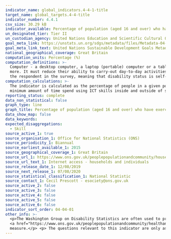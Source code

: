 ```yaml
---
indicator_name: global_indicators.4-4-1-title
target_name: global_targets.4-4-title
indicator_number: 4.4.1
csv_size: 30.29 kB
indicator_available: Percentage of population (aged 16 and over) who have exercised information and communication technology (ICT) skills in the previous 12 months, by type of skill
un_designated_tier: Tier II
un_custodian_agency: United Nations Education and Scientific Cultural Organisation - Institute of Statistics (UNESCO-UIS)
goal_meta_link: https://unstats.un.org/sdgs/metadata/files/Metadata-04-04-01.pdf
goal_meta_link_text: United Nations Sustainable Development Goals Metadata (PDF 214 KB)
national_geographical_coverage: Great Britain
computation_units: Percentage (%)
computation_definitions: >-
  Computer - a desktop computer, a laptop (portable) computer or a tablet (or similar handheld computer). It does not include equipment with some embedded computing abilities, such as smart TV sets or mobile phones.</p><p>Disability Status - The <a> href="https://gss.civilservice.gov.uk/policy-store/measuring-disability-for-the-equality-act-2010/">(GSS) harmonised "core" definition</a> identifies a person as disabled if they have a physical or mental health condition or illness that has lasted or is expected to last 12 months or
  more. It must reduce their ability to carry-out day-to-day activities. It is important to note that a person who has a long-term illness that does not reduce their ability to carry-out day-to-day activities is not disabled under the definition. The GSS harmonised questions are asked of
  the respondent in the survey, meaning that disability status is self-reported. The GSS definition is designed to reflect the definitions that appear in legal terms in the Disability Discrimination Act 1995 (DDA) for Northern Ireland and the 2010 Equality Act for Great Britain.</p>
computation_calculations: >-
  The indicator is calculated as the percentage of people in a given population who have responded ‘yes’ to a selected number of variables e.g. the use of ICT skills in various subject areas or learning domains, the use of ICT skills inside or outside of school and/or workplace, the
  minimum amount of time spend using ICT skills inside and outside of school and/or workplace, availability of internet access inside or outside of school and/or workplace, etc.
reporting_status: complete
data_non_statistical: false
graph_type: line
graph_title: Percentage of population (aged 16 and over) who have exercised information and communication technology (ICT) skills in the previous 12 months, by type of skill
data_show_map: false
data_keywords:
expected_disaggregations:
  - Skill
source_active_1: true
source_organisation_1: Office for National Statistics (ONS)
source_periodicity_1: Biannual
source_earliest_available_1: 2015
source_geographical_coverage_1: Great Britain
source_url_1: https://www.ons.gov.uk/peoplepopulationandcommunity/householdcharacteristics/homeinternetandsocialmediausage/datasets/internetaccesshouseholdsandindividualsreferencetables
source_url_text_1: Internet access - households and individuals
source_release_date_1: 12/08/2019
source_next_release_1: 07/08/2020
source_statistical_classification_1: National Statistic
source_contact_1: Cecil Prescott - esociety@ons.gov.uk
source_active_2: false
source_active_3: false
source_active_4: false
source_active_5: false
source_active_6: false
indicator_sort_order: 04-04-01
other_info: >-
  <p>The Washington Group on Disability Statistics are often used to provide a cross-nationally comparable population-based measures of disability. Please see the article
  <a href="https://www.ons.gov.uk/peoplepopulationandcommunity/healthandsocialcare/disability/articles/measuringdisabilitycomparingapproaches/2019-08-06">Measuring disability - comparing approaches</a> for a comparison between the GSS Harmonised measure (used here) and the Washington Group
  measure.</p> <p> The questions relevant to this indicator are only asked every two years, so the next statistical release will be in 2021.</p> Data follows the UN specification for this indicator. This indicator has been identified in collaboration with topic experts.
---
```

